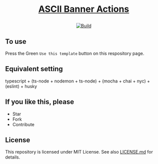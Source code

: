 # <p align="center">[ASCII Banner Actions](https://github.com/poyea/ascii-banner-actions/)

<div align="center">
  <a href="https://github.com/poyea/ascii-banner-actions/actions/workflows/build.yml">
    <img alt="Build" src="https://github.com/poyea/ascii-banner-actions/actions/workflows/build.yml/badge.svg">
  </a>
</div>

## To use
Press the Green `Use this template` button on this respository page.

## Equivalent setting
typescript + (ts-node + nodemon + ts-node) + (mocha + chai + nyc) + (eslint) + husky

## If you like this, please
* Star
* Fork
* Contribute

## License
This repository is licensed under MIT License. See also [LICENSE.md](LICENSE.md) for details.
